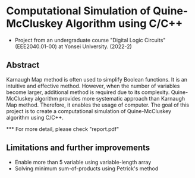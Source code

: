 # Computational Simulation of Quine-McCluskey Algorithm using C/C++

* Project from an undergraduate course "Digital Logic Circuits" (EEE2040.01-00) at Yonsei University. (2022-2)

## Abstract

Karnaugh Map method is often used to simplify Boolean functions. It is an intuitive and effective method. 
However, when the number of variables become larger, additional method is required due to its complexity. 
Quine-McCluskey algorithm provides more systematic approach than Karnaugh Map method. Therefore, it enables the usage of computer. 
The goal of this project is to create a computational simulation of Quine-McCluskey algorithm using C/C++.

*** For more detail, please check "report.pdf"

## Limitations and further improvements
- Enable more than 5 variable using variable-length array
- Solving minimum sum-of-products using Petrick's method
